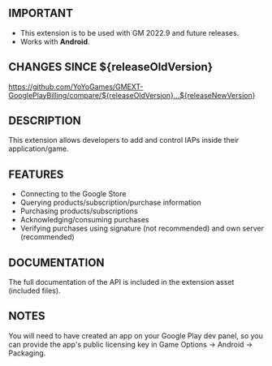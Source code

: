 ## IMPORTANT

- This extension is to be used with GM 2022.9 and future releases.
- Works with **Android**.

## CHANGES SINCE ${releaseOldVersion}

https://github.com/YoYoGames/GMEXT-GooglePlayBilling/compare/${releaseOldVersion}...${releaseNewVersion}

## DESCRIPTION

This extension allows developers to add and control IAPs inside their application/game.

## FEATURES 

- Connecting to the Google Store
- Querying products/subscription/purchase information
- Purchasing products/subscriptions
- Acknowledging/consuming purchases
- Verifying purchases using signature (not recommended) and own server (recommended)

## DOCUMENTATION

The full documentation of the API is included in the extension asset (included files).

## NOTES

You will need to have created an app on your Google Play dev panel, so you can provide the app's public licensing key in Game Options -> Android -> Packaging.


